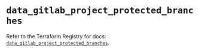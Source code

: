 # `data_gitlab_project_protected_branches`

Refer to the Terraform Registry for docs: [`data_gitlab_project_protected_branches`](https://registry.terraform.io/providers/gitlabhq/gitlab/16.10.0/docs/data-sources/project_protected_branches).
